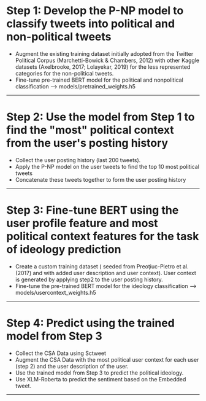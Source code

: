 # Step 1:  Develop the P-NP model to classify tweets into political and non-political tweets ###
- Augment the existing training dataset initially adopted from the Twitter Political Corpus (Marchetti-Bowick & Chambers, 2012) with other Kaggle datasets (Axelbrooke, 2017; Lolayekar, 2019) for the less represented categories for the non-political tweets.
- Fine-tune pre-trained BERT model for the political and nonpolitical classification --> models/pretrained_weights.h5
----------
# Step 2:  Use the model from Step 1 to find the "most" political context from the user's posting history ###
- Collect the user posting history (last 200 tweets).
- Apply the P-NP model on the user tweets to find the top 10 most political tweets
- Concatenate these tweets together to form the user posting history
----------
# Step 3:  Fine-tune BERT using the user profile feature and most political context features for the task of ideology prediction ###
- Create a custom training dataset ( seeded from Preoţiuc-Pietro et al. (2017) and with added user description and user context). User context is generated by applying step2 to the user posting history.
- Fine-tune the pre-trained BERT model for the ideology classification --> models/usercontext_weights.h5
----------
# Step 4:  Predict using the trained model from Step 3 ###
- Collect the CSA Data using Sctweet
- Augment the CSA Data with the most political user context for each user (step 2) and the user description of the user. 
- Use the trained model from Step 3 to predict the political ideology. 
- Use XLM-Roberta to predict the sentiment based on the Embedded tweet. 
----------
